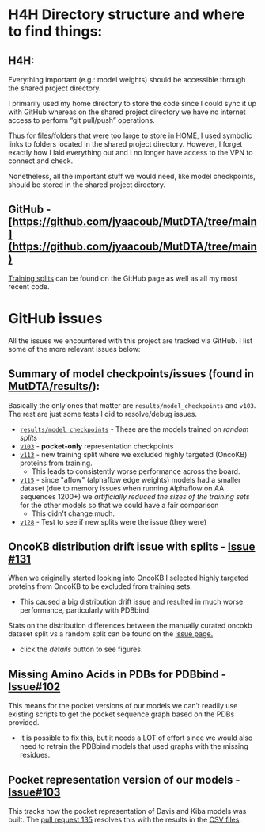 # H4H Directory structure and where to find things:

## H4H:

Everything important (e.g.: model weights) should be accessible through the shared project directory.

I primarily used my home directory to store the code since I could sync it up with GitHub whereas on the shared project directory we have no internet access to perform “git pull/push” operations. 

Thus for files/folders that were too large to store in HOME, I used symbolic links to folders located in the shared project directory. However, I forget exactly how I laid everything out and I no longer have access to the VPN to connect and check. 

Nonetheless, all the important stuff we would need, like model checkpoints, should be stored in the shared project directory.

## GitHub \- [https://github.com/jyaacoub/MutDTA/tree/main](https://github.com/jyaacoub/MutDTA/tree/main)

[Training splits](https://github.com/jyaacoub/MutDTA/tree/main/splits) can be found on the GitHub page as well as all my most recent code.

# 

# GitHub issues

All the issues we encountered with this project are tracked via GitHub. I list some of the more relevant issues below:

## Summary of model checkpoints/issues (found in [MutDTA/results/](https://github.com/jyaacoub/MutDTA/tree/main/results)):

Basically the only ones that matter are `results/model_checkpoints` and `v103`. The rest are just some tests I did to resolve/debug issues.

* [`results/model_checkpoints`](https://github.com/jyaacoub/MutDTA/tree/main/results)  \- These are the models trained on *random splits*  
* [`v103`](https://github.com/jyaacoub/MutDTA/issues/103) \- **pocket-only** representation checkpoints   
* [`v113`](https://github.com/jyaacoub/MutDTA/issues/113) \- new training split where we excluded highly targeted (OncoKB) proteins from training.  
  * This leads to consistently worse performance across the board.  
* [`v115`](https://github.com/jyaacoub/MutDTA/issues/115)  \- since "aflow" (alphaflow edge weights) models had a smaller dataset (due to memory issues when running Alphaflow on AA sequences 1200+) we *artificially reduced the sizes of the training sets* for the other models so that we could have a fair comparison  
  * This didn't change much.  
* [`v128`](https://github.com/jyaacoub/MutDTA/issues/128)   \- Test to see if new splits were the issue (they were)

## OncoKB distribution drift issue with splits \- [Issue \#131](https://github.com/jyaacoub/MutDTA/issues/131)

When we originally started looking into OncoKB I selected highly targeted proteins from OncoKB to be excluded from training sets.

- This caused a big distribution drift issue and resulted in much worse performance, particularly with PDBbind.

Stats on the distribution differences between the manually curated oncokb dataset split vs a random split can be found on the [issue page.](https://github.com/jyaacoub/MutDTA/issues/131#issuecomment-2276366754)

- click the *details* button to see figures.

## Missing Amino Acids in PDBs for PDBbind \- [Issue\#102](https://github.com/jyaacoub/MutDTA/issues/102)

This means for the pocket versions of our models we can’t readily use existing scripts to get the pocket sequence graph based on the PDBs provided.

- It is possible to fix this, but it needs a LOT of effort since we would also need to retrain the PDBbind models that used graphs with the missing residues.

## Pocket representation version of our models \- [Issue\#103](https://github.com/jyaacoub/MutDTA/issues/103)

This tracks how the pocket representation of Davis and Kiba models was built. The [pull request 135](https://github.com/jyaacoub/MutDTA/pull/135) resolves this with the results in the [CSV files](https://github.com/jyaacoub/MutDTA/pull/135/files#diff-470793793283a1e1b2c3c5055749ddb946413c66b5581a70bb502db544660642).

## 

